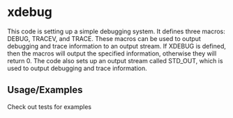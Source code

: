 
# xdebug


This code is setting up a simple debugging system. It defines three macros: DEBUG, TRACEV, and TRACE. These macros can be used to output debugging and trace information to an output stream. If XDEBUG is defined, then the macros will output the specified information, otherwise they will return 0. The code also sets up an output stream called STD_OUT, which is used to output debugging and trace information.

## Usage/Examples
Check out tests for examples
